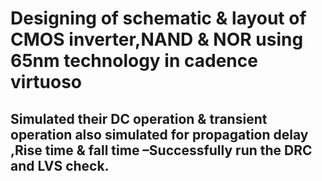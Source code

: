 # Designing of schematic & layout of CMOS inverter,NAND & NOR using 65nm technology in cadence virtuoso
## Simulated their DC operation &amp; transient operation also simulated for propagation delay ,Rise time &amp; fall time –Successfully run the DRC and LVS check.
